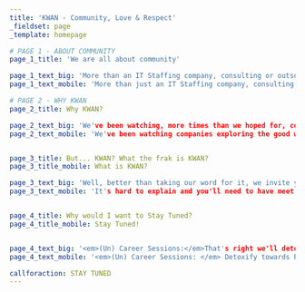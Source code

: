 ```yaml
---
title: 'KWAN - Community, Love & Respect'
_fieldset: page
_template: homepage

# PAGE 1 - ABOUT COMMUNITY
page_1_title: 'We are all about community'

page_1_text_big: 'More than an IT Staffing company, consulting or outsourcing... <em>KWAN is about sharing and helping</em> coders, designers, testers, analysts and DBA's, making sure everyone in the software business achieves their professional Zen. It can be working for us, our competition or across the globe.'
page_1_text_mobile: 'More than just an IT Staffing company, consulting or outsourcing... <em>KWAN is about sharing</em>, making sure everyone in the software business is in their professional Zen, working for us, our competition or across the globe.'

# PAGE 2 - WHY KWAN
page_2_title: Why KWAN?

page_2_text_big: 'We've been watching, more times than we hoped for, companies exploring and abusing the good will of our fellow software professionals, outsourcing them, not listening to them, <em>making false promises...</em> So we came up with this idea of changing the outsourcing business game by building a community centered on professional learning, growth and change.'
page_2_text_mobile: 'We've been watching companies exploring the good will of software professionals, <em>making false promises...</em> So we came up with this idea of changing the outsourcing business by building a community centered on professional learning, growth and change.'


page_3_title: But... KWAN? What the frak is KWAN?
page_3_title_mobile: What is KWAN?

page_3_text_big: 'Well, better than taking our word for it, we invite you to one of our meetups or (un)career sessions to really feel the KWAN. Ok... legally speaking we are a staffing company, and yes we may even have some projects to tell you about. But our ultimate goal is to develop IT Talents through <em>LOVE, RESPECT & Community.</em> That's it... More than a company, a community!'
page_3_text_mobile: 'It's hard to explain and you'll need to have meet us to really feel the KWAN. Ok... legally speaking we are a staffing company, and yes we may even have some projects to tell you about. But our ultimate goal is to develop IT Talents through <em>LOVE, RESPECT & Community.</em>'


page_4_title: Why would I want to Stay Tuned?
page_4_title_mobile: Stay Tuned!


page_4_text_big: '<em>(Un) Career Sessions:</em>That's right we'll detoxify your mind from the need of a career and point towards Professional ZEN.<br><em>Tech Meet ups:</em>We have some <a class="innerLink" href="http://www.mergelisbon.com/" target="_blank">meetups</a> and workshops are being planned. But there's more: Want to host your own? Need help with your community? We'll do our best to help you get it up and running.<br><em>Coming soon:</em>We're working on more stuff for you, but most is still in early alpha.'
page_4_text_mobile: '<em>(Un) Career Sessions: </em> Detoxify towards Professional ZEN<br><em>Tech Meet ups: </em> We'll support every event that matters<br><em>Coming soon: </em>We're working on more stuff still in early alpha.'

callforaction: STAY TUNED
---
```

